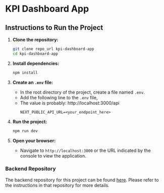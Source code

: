 # KPI Dashboard App

## Instructions to Run the Project

1. **Clone the repository:**

   ```sh
   git clone repo_url kpi-dashboard-app
   cd kpi-dashboard-app
   ```

2. **Install dependencies:**

   ```sh
   npm install
   ```

3. **Create an `.env` file:**

   - In the root directory of the project, create a file named `.env`.
   - Add the following line to the `.env` file,
   - The value is probably: http://localhost:3000/api
     ```env
     NEXT_PUBLIC_API_URL=<your_endpoint_here>
     ```

4. **Run the project:**

   ```sh
   npm run dev
   ```

5. **Open your browser:**
   - Navigate to `http://localhost:3000` or the URL indicated by the console to view the application.

### Backend Repository

The backend repository for this project can be found [here](https://github.com/hlebon/code-challenge-g-express). Please refer to the instructions in that repository for more details.
